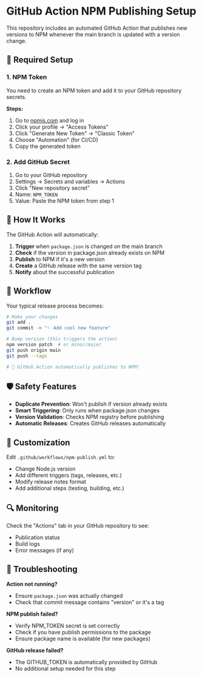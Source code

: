 # GitHub Action NPM Publishing Setup

This repository includes an automated GitHub Action that publishes new versions to NPM whenever the main branch is updated with a version change.

## 🔐 Required Setup

### 1. NPM Token
You need to create an NPM token and add it to your GitHub repository secrets.

**Steps:**
1. Go to [npmjs.com](https://www.npmjs.com) and log in
2. Click your profile → "Access Tokens"
3. Click "Generate New Token" → "Classic Token"
4. Choose "Automation" (for CI/CD)
5. Copy the generated token

### 2. Add GitHub Secret
1. Go to your GitHub repository
2. Settings → Secrets and variables → Actions
3. Click "New repository secret"
4. Name: `NPM_TOKEN`
5. Value: Paste the NPM token from step 1

## 🚀 How It Works

The GitHub Action will automatically:

1. **Trigger** when `package.json` is changed on the main branch
2. **Check** if the version in package.json already exists on NPM
3. **Publish** to NPM if it's a new version
4. **Create** a GitHub release with the same version tag
5. **Notify** about the successful publication

## 🔄 Workflow

Your typical release process becomes:

```bash
# Make your changes
git add .
git commit -m "✨ Add cool new feature"

# Bump version (this triggers the action)
npm version patch  # or minor/major
git push origin main
git push --tags

# 🎉 GitHub Action automatically publishes to NPM!
```

## 🛡️ Safety Features

- **Duplicate Prevention**: Won't publish if version already exists
- **Smart Triggering**: Only runs when package.json changes
- **Version Validation**: Checks NPM registry before publishing
- **Automatic Releases**: Creates GitHub releases automatically

## 🎯 Customization

Edit `.github/workflows/npm-publish.yml` to:
- Change Node.js version
- Add different triggers (tags, releases, etc.)
- Modify release notes format
- Add additional steps (testing, building, etc.)

## 🔍 Monitoring

Check the "Actions" tab in your GitHub repository to see:
- Publication status
- Build logs
- Error messages (if any)

## 🚨 Troubleshooting

**Action not running?**
- Ensure `package.json` was actually changed
- Check that commit message contains "version" or it's a tag

**NPM publish failed?**
- Verify NPM_TOKEN secret is set correctly
- Check if you have publish permissions to the package
- Ensure package name is available (for new packages)

**GitHub release failed?**
- The GITHUB_TOKEN is automatically provided by GitHub
- No additional setup needed for this step
